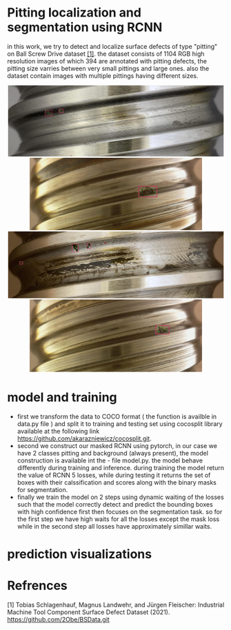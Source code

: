 # Pitting localization and segmentation using RCNN
in this work, we try to detect and localize surface defects of type "pitting" on Ball Screw Drive dataset [[1]](#1). the dataset consists of 1104  RGB high resolution images of which 394 are annotated with pitting defects, the pitting size varries between very small pittings and large ones. also the dataset contain images with multiple pittings having different sizes.

<p align="center">
  <img src="./images/dataset/1.png" width="500">
  <img src="./images/dataset/2.png"  width="400">
  <img src="./images/dataset/3.png" width="500">
  <img src="./images/dataset/4.png" width="400">
</p>

# model and training
- first we transform the data to COCO format ( the function is availble in data.py file ) and split it to training and testing set using cocosplit library available at the following link https://github.com/akarazniewicz/cocosplit.git.
- second we construct our masked RCNN using pytorch, in our case we have 2 classes pitting and background (always present), the model construction is available int the - file model.py. the model behave differently during training and inference. during training the  model return the value of RCNN 5 losses, while during testing it returns the set of boxes with their calssification and scores along with the binary masks for segmentation.
- finally we train the model on 2 steps using dynamic waiting of the losses such that the model correctly detect and predict the bounding boxes with high confidence first then focuses on the segmentation task. so for the first step we have high waits for all the losses except the mask loss while in the second step all losses have approximately simillar waits.

# prediction visualizations

# Refrences
<a id="1">[1]</a>  Tobias Schlagenhauf, Magnus Landwehr, and Jürgen Fleischer: Industrial Machine Tool Component Surface Defect Dataset (2021). https://github.com/2Obe/BSData.git
